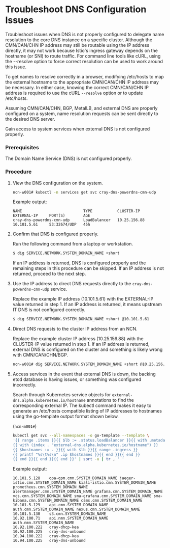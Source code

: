 # Troubleshoot DNS Configuration Issues

Troubleshoot issues when DNS is not properly configured to delegate name resolution to the core DNS instance on a specific cluster. Although the CMN/CAN/CHN IP address may still be routable using the IP address directly, it may not work because Istio's ingress gateway depends on the hostname \(or SNI\) to route traffic. For command line tools like cURL, using the --resolve option to force correct resolution can be used to work around this issue.

To get names to resolve correctly in a browser, modifying /etc/hosts to map the external hostname to the appropriate CMN/CAN/CHN IP address may be necessary. In either case, knowing the correct CMN/CAN/CHN IP address is required to use the cURL `--resolve` option or to update /etc/hosts.

Assuming CMN/CAN/CHN, BGP, MetalLB, and external DNS are properly configured on a system, name resolution requests can be sent directly to the desired DNS server.

Gain access to system services when external DNS is not configured properly.

### Prerequisites

The Domain Name Service \(DNS\) is not configured properly.

### Procedure

1.  View the DNS configuration on the system.

    ```bash
    ncn-w001# kubectl -n services get svc cray-dns-powerdns-cmn-udp
    ```

    Example output:

    ```
    NAME                           TYPE           CLUSTER-IP     EXTERNAL-IP     PORT(S)        AGE
    cray-dns-powerdns-cmn-udp      LoadBalancer   10.25.156.88   10.101.5.61     53:32674/UDP   45h
    ```

2.  Confirm that DNS is configured properly.

    Run the following command from a laptop or workstation.

    ```bash
    $ dig SERVICE.NETWORK.SYSTEM_DOMAIN_NAME +short
    ```

    If an IP address is returned, DNS is configured properly and the remaining steps in this procedure can be skipped. If an IP address is not returned, proceed to the next step.

3.  Use the IP address to direct DNS requests directly to the `cray-dns-powerdns-cmn-udp` service.

    Replace the example IP address \(10.101.5.61\) with the EXTERNAL-IP value returned in step 1. If an IP address is returned, it means upstream IT DNS is not configured correctly.

    ```bash
    $ dig SERVICE.NETWORK.SYSTEM_DOMAIN_NAME +short @10.101.5.61
    ```

4.  Direct DNS requests to the cluster IP address from an NCN.

    Replace the example cluster IP address \(10.25.156.88\) with the CLUSTER-IP value returned in step 1. If an IP address is returned, external DNS is configured on the cluster and something is likely wrong with CMN/CAN/CHN/BGP.

    ```bash
    ncn-w001# dig SERVICE.NETWORK.SYSTEM_DOMAIN_NAME +short @10.25.156.88
    ```

5.  Access services in the event that external DNS is down, the backing etcd database is having issues, or something was configured incorrectly.

    Search through Kubernetes service objects for `external-dns.alpha.kubernetes.io/hostname` annotations to find the corresponding external IP. The kubectl command makes it easy to generate an /etc/hosts compatible listing of IP addresses to hostnames using the go-template output format shown below.

    (`ncn-m001#`)
    ```bash
    kubectl get svc --all-namespaces -o go-template --template \
    '{{ range .items }}{{ $lb := .status.loadBalancer }}{{ with .metadata.annotations }}
    {{ with (index . "external-dns.alpha.kubernetes.io/hostname") }}
    {{ $hostnames := . }}{{ with $lb }}{{ range .ingress }}
    {{ printf "%s\t%s\n" .ip $hostnames }}{{ end }}{{ end }}
    {{ end }}{{ end }}{{ end }}' | sort -u | tr , ' '
    ```

    Example output:

    ```
    10.101.5.128    opa-gpm.cmn.SYSTEM_DOMAIN_NAME jaeger-istio.cmn.SYSTEM_DOMAIN_NAME kiali-istio.cmn.SYSTEM_DOMAIN_NAME prometheus.cmn.SYSTEM_DOMAIN_NAME alertmanager.cmn.SYSTEM_DOMAIN_NAME grafana.cmn.SYSTEM_DOMAIN_NAME vcs.cmn.SYSTEM_DOMAIN_NAME sma-grafana.cmn.SYSTEM_DOMAIN_NAME sma-kibana.cmn.SYSTEM_DOMAIN_NAME csms.cmn.SYSTEM_DOMAIN_NAME
    10.101.5.129    api.cmn.SYSTEM_DOMAIN_NAME auth.cmn.SYSTEM_DOMAIN_NAME nexus.cmn.SYSTEM_DOMAIN_NAME
    10.101.5.130    s3.cmn.SYSTEM_DOMAIN_NAME
    10.92.100.71    api.nmn.SYSTEM_DOMAIN_NAME auth.nmn.SYSTEM_DOMAIN_NAME
    10.92.100.222   cray-dhcp-kea
    10.92.100.225   cray-dns-unbound
    10.94.100.222   cray-dhcp-kea
    10.94.100.225   cray-dns-unbound
    ```

